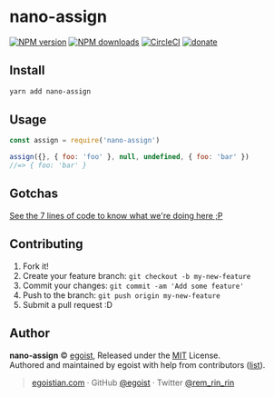 # nano-assign

[![NPM version](https://img.shields.io/npm/v/nano-assign.svg?style=flat)](https://npmjs.com/package/nano-assign) [![NPM downloads](https://img.shields.io/npm/dm/nano-assign.svg?style=flat)](https://npmjs.com/package/nano-assign) [![CircleCI](https://circleci.com/gh/egoist/nano-assign/tree/master.svg?style=shield)](https://circleci.com/gh/egoist/nano-assign/tree/master)  [![donate](https://img.shields.io/badge/$-donate-ff69b4.svg?maxAge=2592000&style=flat)](https://github.com/egoist/donate)

## Install

```bash
yarn add nano-assign
```

## Usage

```js
const assign = require('nano-assign')

assign({}, { foo: 'foo' }, null, undefined, { foo: 'bar' })
//=> { foo: 'bar' }
```

## Gotchas

[See the 7 lines of code to know what we're doing here ;P](./src/index.js)

## Contributing

1. Fork it!
2. Create your feature branch: `git checkout -b my-new-feature`
3. Commit your changes: `git commit -am 'Add some feature'`
4. Push to the branch: `git push origin my-new-feature`
5. Submit a pull request :D


## Author

**nano-assign** © [egoist](https://github.com/egoist), Released under the [MIT](./LICENSE) License.<br>
Authored and maintained by egoist with help from contributors ([list](https://github.com/egoist/nano-assign/contributors)).

> [egoistian.com](https://egoistian.com) · GitHub [@egoist](https://github.com/egoist) · Twitter [@rem_rin_rin](https://twitter.com/rem_rin_rin)
